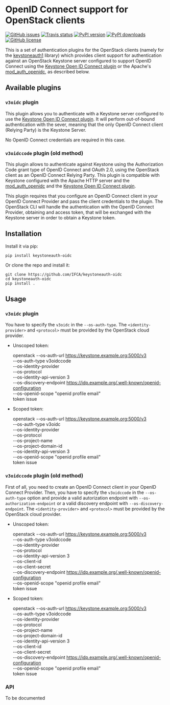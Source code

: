 # OpenID Connect support for OpenStack clients

[![GitHub issues](https://img.shields.io/github/issues/IFCA/keystoneauth-oidc.svg)](https://github.com/IFCA/keystoneauth-oidc/issues)
[![Travis status](https://img.shields.io/travis/IFCA/keystoneauth-oidc.svg)](https://travis-ci.org/IFCA/keystoneauth-oidc)
[![PyPI version](https://img.shields.io/pypi/v/keystoneauth-oidc.svg)](https://pypi.python.org/pypi/keystoneauth-oidc/)
[![PyPI downloads](https://img.shields.io/pypi/dm/keystoneauth-oidc.svg)](https://pypi.python.org/pypi/keystoneauth-oidc/)
[![GitHub license](https://img.shields.io/badge/license-Apache%202-blue.svg)](https://raw.githubusercontent.com/IFCA/keystoneauth-oidc/master/LICENSE)

This is a set of authentication plugins for the OpenStack clients (namely for
the [keystoneauth1](https://github.com/openstack/keystoneauth) library) which
provides client support for authentication against an OpenStack Keystone server
configured to support OpenID Connect using the [Keystone Open ID Connect
plugin](https://github.com/IFCA/keystone-oidc-auth-plugin) or the Apache's
[mod_auth_openidc](https://github.com/zmartzone/mod_auth_openidc), as described
below.

## Available plugins

### `v3oidc` plugin

This plugin allows you to authenticate with a Keystone server configured to use
the [Keystone Open ID Connect plugin](https://github.com/IFCA/keystone-oidc-auth-plugin).
It will perform out-of-bound authentication with the sever, meaning that the
only OpenID Connect client (Relying Party) is the Keystone Server.

No OpenID Connect credentials are required in this case.

### `v3oidccode` plugin (old method)

This plugin allows to authenticate against Keystone using the Authorization
Code grant type of OpenID Connect and OAuth 2.0, using the OpenStack client as
an OpenID Connect Relying Party. This plugin is compatible with Keystone
configured with the Apache HTTP server and the
[mod_auth_openidc](https://github.com/zmartzone/mod_auth_openidc) and the
[Keystone Open ID Connect plugin](https://github.com/IFCA/keystone-oidc-auth-plugin).

This plugin requires that you configure an OpenID Connect client in your OpenID
Connect Provider and pass the client credentials to the plugin. The OpenStack
CLI will handle the authentication with the OpenID Connect Provider, obtaining
and access token, that will be exchanged with the Keystone server in order to
obtain a Keystone token.


## Installation

Install it via pip:

    pip install keystoneauth-oidc

Or clone the repo and install it:

    git clone https://github.com/IFCA/keystoneauth-oidc
    cd keystoneauth-oidc
    pip install .

## Usage

### `v3oidc` plugin

You have to specify the `v3oidc` in the `--os-auth-type`. The
`<identity-provider>` and `<protocol>` must be provided by the OpenStack cloud
provider.

- Unscoped token:

    openstack --os-auth-url https://keystone.example.org:5000/v3 \
        --os-auth-type v3oidccode \
        --os-identity-provider <identity-provider> \
        --os-protocol <protocol> \
        --os-identity-api-version 3 \
        --os-discovery-endpoint https://idp.example.org/.well-known/openid-configuration \
        --os-openid-scope "openid profile email" \
        token issue

- Scoped token:

    openstack --os-auth-url https://keystone.example.org:5000/v3 \
        --os-auth-type v3oidc \
        --os-identity-provider <identity-provider> \
        --os-protocol <protocol> \
        --os-project-name <project> \
        --os-project-domain-id <project-domain> \
        --os-identity-api-version 3 \
        --os-openid-scope "openid profile email" \
        token issue


### `v3oidccode` plugin (old method)

First of all, you need to create an OpenID Connect client in your OpenID Connect Provider.
Then, you have to specify the `v3oidccode` in the `--os-auth-type` option and provide a
valid autorization endpoint with `--os-authorization-endpoint` or a valid discovery
endpoint with `--os-discovery-endpoint`. The `<identity-provider>` and
`<protocol>` must be provided by the OpenStack cloud provider.

- Unscoped token:

    openstack --os-auth-url https://keystone.example.org:5000/v3 \
        --os-auth-type v3oidccode \
        --os-identity-provider <identity-provider> \
        --os-protocol <protocol> \
        --os-identity-api-version 3 \
        --os-client-id <OpenID Connect client ID> \
        --os-client-secret <OpenID Connect client secret> \
        --os-discovery-endpoint https://idp.example.org/.well-known/openid-configuration \
        --os-openid-scope "openid profile email" \
        token issue

- Scoped token:

    openstack --os-auth-url https://keystone.example.org:5000/v3 \
        --os-auth-type v3oidccode \
        --os-identity-provider <identity-provider> \
        --os-protocol <protocol> \
        --os-project-name <project> \
        --os-project-domain-id <project-domain> \
        --os-identity-api-version 3 \
        --os-client-id <OpenID Connect client ID> \
        --os-client-secret <OpenID Connect client secret> \
        --os-discovery-endpoint https://idp.example.org/.well-known/openid-configuration \
        --os-openid-scope "openid profile email" \
        token issue

### API

To be documented
